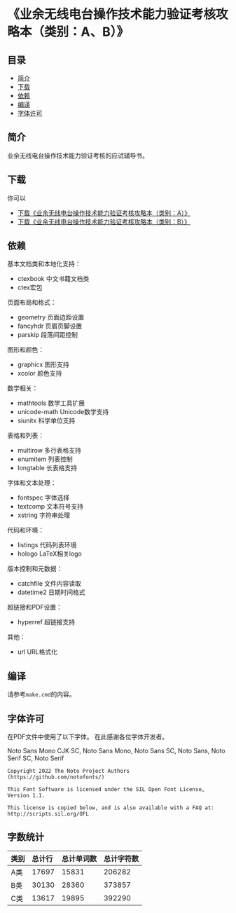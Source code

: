 # 《业余无线电台操作技术能力验证考核攻略本（类别：A、B）》

## 目录

* [简介](#简介)
* [下载](#下载)
* [依赖](#依赖)
* [编译](#编译)
* [字体许可](#字体许可)

## 简介

业余无线电台操作技术能力验证考核的应试辅导书。

## 下载

你可以

- [下载《业余无线电台操作技术能力验证考核攻略本（类别：A）》](https://github.com/mike2718/ham/releases)
- [下载《业余无线电台操作技术能力验证考核攻略本（类别：B）》](https://github.com/mike2718/ham/releases)

## 依赖

基本文档类和本地化支持：

- ctexbook 中文书籍文档类
- ctex宏包

页面布局和格式：

- geometry 页面边距设置
- fancyhdr 页眉页脚设置
- parskip 段落间距控制

图形和颜色：

- graphicx 图形支持
- xcolor 颜色支持

数学相关：

- mathtools 数学工具扩展
- unicode-math Unicode数学支持
- siunitx 科学单位支持

表格和列表：

- multirow 多行表格支持
- enumitem 列表控制
- longtable 长表格支持

字体和文本处理：

- fontspec 字体选择
- textcomp 文本符号支持
- xstring 字符串处理

代码和环境：

- listings 代码列表环境
- hologo LaTeX相关logo

版本控制和元数据：

- catchfile 文件内容读取
- datetime2 日期时间格式

超链接和PDF设置：

- hyperref 超链接支持

其他：

- url URL格式化

## 编译

请参考`make.cmd`的内容。

## 字体许可

在PDF文件中使用了以下字体。
在此感谢各位字体开发者。

Noto Sans Mono CJK SC, Noto Sans Mono, Noto Sans SC, Noto Sans, Noto Serif SC, Noto Serif

```
Copyright 2022 The Noto Project Authors (https://github.com/notofonts/)

This Font Software is licensed under the SIL Open Font License,
Version 1.1.

This license is copied below, and is also available with a FAQ at:
http://scripts.sil.org/OFL

```

## 字数统计

| 类别 | 总计行 | 总计单词数 | 总计字符数 |
| :---- | :---- | :---- | :---- |
| A类 | 17697 | 15831 | 206282 |
| B类 | 30130 | 28360 | 373857 |
| C类 | 13617 | 19895 | 392290 |

